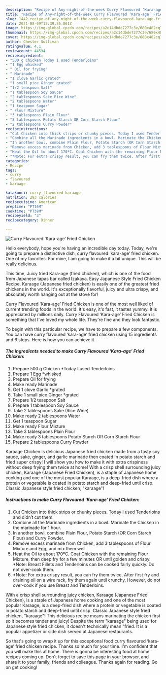 ```yaml
---
description: "Recipe of Any-night-of-the-week Curry Flavoured ‘Kara-age’ Fried Chicken"
title: "Recipe of Any-night-of-the-week Curry Flavoured ‘Kara-age’ Fried Chicken"
slug: 1442-recipe-of-any-night-of-the-week-curry-flavoured-kara-age-fried-chicken
date: 2021-08-09T15:39:55.861Z
image: https://img-global.cpcdn.com/recipes/a2c14dbde7277c3e/680x482cq70/curry-flavoured-kara-age-fried-chicken-recipe-main-photo.jpg
thumbnail: https://img-global.cpcdn.com/recipes/a2c14dbde7277c3e/680x482cq70/curry-flavoured-kara-age-fried-chicken-recipe-main-photo.jpg
cover: https://img-global.cpcdn.com/recipes/a2c14dbde7277c3e/680x482cq70/curry-flavoured-kara-age-fried-chicken-recipe-main-photo.jpg
author: Chester Sullivan
ratingvalue: 4.1
reviewcount: 44594
recipeingredient:
- "500 g Chicken Today I used Tenderloins"
- "1 Egg whisked"
- " Oil for frying"
- " Marinade"
- "1 clove Garlic grated"
- "1 small pice Ginger grated"
- "1/2 teaspoon Salt"
- "1 tablespoon Soy Sauce"
- "2 tablespoons Sake Rice Wine"
- "2 tablespoons Water"
- "1 teaspoon Sugar"
- " Flour Mixture"
- "3 tablespoons Plain Flour"
- "3 tablespoons Potato Starch OR Corn Starch Flour"
- "2 tablespoons Curry Powder"
recipeinstructions:
- "Cut Chicken into thick strips or chunky pieces. Today I used Tenderloins and didn’t cut them."
- "Combine all the Marinade ingredients in a bowl. Marinate the Chicken in the marinade for 1 hour."
- "In another bowl, combine Plain Flour, Potato Starch (OR Corn Starch Flour) and Curry Powder."
- "Remove excess marinade from Chicken, add 3 tablespoons of Flour Mixture and Egg, and mix them well."
- "Heat the Oil to about 170ºC. Coat Chicken with the remaining Flour Mixture, then deep fry for a few minutes OR until golden and crispy. *Note: Breast Fillets and Tenderloins can be cooked fairly quickly. Do not over-cook them."
- "*Note: For extra crispy result, you can fry them twice. After first fry and draining oil on a wire rack, fry them again until crunchy. However, do not over-cook if you use Breast and Tenderloins."
categories:
- Recipe
tags:
- curry
- flavoured
- karaage

katakunci: curry flavoured karaage 
nutrition: 293 calories
recipecuisine: American
preptime: "PT16M"
cooktime: "PT38M"
recipeyield: "3"
recipecategory: Dinner

---
```



![Curry Flavoured ‘Kara-age’ Fried Chicken](https://img-global.cpcdn.com/recipes/a2c14dbde7277c3e/680x482cq70/curry-flavoured-kara-age-fried-chicken-recipe-main-photo.jpg)

Hello everybody, hope you're having an incredible day today. Today, we're going to prepare a distinctive dish, curry flavoured ‘kara-age’ fried chicken. One of my favorites. For mine, I am going to make it a bit unique. This will be really delicious.

This time, Juicy tried Kara-age (fried chicken), which is one of the food from Japanese tapas bar called Izakaya. Easy Japanese Style Fried Chicken Recipe. Karaage (Japanese fried chicken) is easily one of the greatest fried chickens in the world. It&#39;s exceptionally flavorful, juicy and ultra crispy, and absolutely worth hanging out at the stove for!

Curry Flavoured ‘Kara-age’ Fried Chicken is one of the most well liked of current trending foods in the world. It's easy, it's fast, it tastes yummy. It is appreciated by millions daily. Curry Flavoured ‘Kara-age’ Fried Chicken is something that I've loved my whole life. They're fine and they look fantastic.


To begin with this particular recipe, we have to prepare a few components. You can have curry flavoured ‘kara-age’ fried chicken using 15 ingredients and 6 steps. Here is how you can achieve it.

<!--inarticleads1-->

##### The ingredients needed to make Curry Flavoured ‘Kara-age’ Fried Chicken:

1. Prepare 500 g Chicken *Today I used Tenderloins
1. Prepare 1 Egg *whisked
1. Prepare  Oil for frying
1. Make ready  Marinade
1. Get 1 clove Garlic *grated
1. Take 1 small pice Ginger *grated
1. Prepare 1/2 teaspoon Salt
1. Prepare 1 tablespoon Soy Sauce
1. Take 2 tablespoons Sake (Rice Wine)
1. Make ready 2 tablespoons Water
1. Get 1 teaspoon Sugar
1. Make ready  Flour Mixture
1. Take 3 tablespoons Plain Flour
1. Make ready 3 tablespoons Potato Starch OR Corn Starch Flour
1. Prepare 2 tablespoons Curry Powder


Karaage Chicken is delicious Japanese fried chicken made from a tasty soy sauce, sake, ginger, and garlic marinade then coated in potato starch and fried super crispy! I will show you how to make it with extra crispiness without deep frying them twice at home! With a crisp shell surrounding juicy chicken, Karaage (Japanese Fried Chicken), is a staple of Japanese home cooking and one of the most popular Karaage, is a deep-fried dish where a protein or vegetable is coated in potato starch and deep-fried until crisp. Classic Japanese style fried chicken, &#34;karaage&#34;! 

<!--inarticleads2-->

##### Instructions to make Curry Flavoured ‘Kara-age’ Fried Chicken:

1. Cut Chicken into thick strips or chunky pieces. Today I used Tenderloins and didn’t cut them.
1. Combine all the Marinade ingredients in a bowl. Marinate the Chicken in the marinade for 1 hour.
1. In another bowl, combine Plain Flour, Potato Starch (OR Corn Starch Flour) and Curry Powder.
1. Remove excess marinade from Chicken, add 3 tablespoons of Flour Mixture and Egg, and mix them well.
1. Heat the Oil to about 170ºC. Coat Chicken with the remaining Flour Mixture, then deep fry for a few minutes OR until golden and crispy. *Note: Breast Fillets and Tenderloins can be cooked fairly quickly. Do not over-cook them.
1. *Note: For extra crispy result, you can fry them twice. After first fry and draining oil on a wire rack, fry them again until crunchy. However, do not over-cook if you use Breast and Tenderloins.


With a crisp shell surrounding juicy chicken, Karaage (Japanese Fried Chicken), is a staple of Japanese home cooking and one of the most popular Karaage, is a deep-fried dish where a protein or vegetable is coated in potato starch and deep-fried until crisp. Classic Japanese style fried chicken, &#34;karaage&#34;! This delicious recipe means marinating the chicken first so it becomes tender and juicy! Despite the term &#34;karaage&#34; being used for Japanese style fried chicken, it doesn&#39;t technically mean &#34;fried. It is a popular appetizer or side dish served at Japanese restaurants. 

So that's going to wrap it up for this exceptional food curry flavoured ‘kara-age’ fried chicken recipe. Thanks so much for your time. I'm confident that you will make this at home. There is gonna be interesting food at home recipes coming up. Don't forget to save this page in your browser, and share it to your family, friends and colleague. Thanks again for reading. Go on get cooking!

